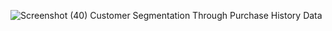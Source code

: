 ![Screenshot (40)](https://github.com/PRANITAWANI/Customer-Segmentation-Through-Purchase-History-Data/assets/135104675/1ce21576-e6ad-4c53-9aa0-bf688f02693d)
Customer Segmentation Through Purchase History Data
